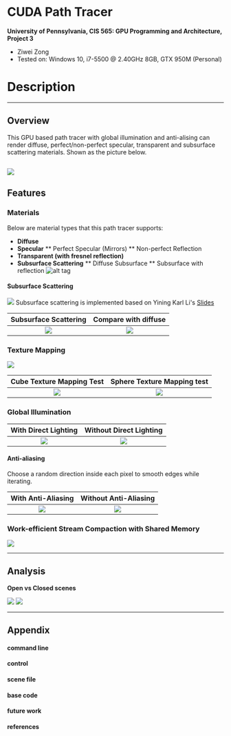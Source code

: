 CUDA Path Tracer
================

**University of Pennsylvania, CIS 565: GPU Programming and Architecture, Project 3**

* Ziwei Zong
* Tested on: Windows 10, i7-5500 @ 2.40GHz 8GB, GTX 950M (Personal)

Description
========================
--------------------------
## Overview

This GPU based path tracer with global illumination and anti-alising can render diffuse, perfect/non-perfect specular, transparent and subsurface scattering materials. Shown as the picture below.

![](img/01Overview.png)
--------------------------
## Features

### Materials

Below are material types that this path tracer supports:
 * **Diffuse**
 * **Specular**
     ** Perfect Specular (Mirrors)
     ** Non-perfect Reflection
 * **Transparent (with fresnel reflection)**
 * **Subsurface Scattering**
     ** Diffuse Subsurface
     ** Subsurface with reflection
 ![alt tag](img/04DiffSpecTrans.png "scene file: \scenes\DiffSpecTrans.txt")
 
#### Subsurface Scattering
![](img/05SSS.png)
Subsurface scattering is implemented based on Yining Karl Li's [Slides](https://github.com/CIS565-Fall-2015/cis565-fall-2015.github.io/raw/master/lectures/4.1-Path-Tracing-1.pdf)

 Subsurface Scattering	|  Compare with diffuse
:----------------------:|:-------------------------:
![](img/05SSS02.png)		|![](img/05SSS01.png)

### Texture Mapping
![](img/06TexMap.png)

Cube Texture Mapping Test |Sphere Texture Mapping test
:------------------------:|:---------------------------:
![](img/06TexMap_cube.png)|![](img/06TexMap_sphere.png)

### Global Illumination

With Direct Lighting	|  Without Direct Lighting
:----------------------:|:-------------------------:
![](img/02Gobal_on.png)|![](img/02Gobal_off.png)

#### Anti-aliasing

Choose a random direction inside each pixel to smooth edges while iterating.

With Anti-Aliasing		|Without Anti-Aliasing
:----------------------:|:------------------:
![](img/03AntiA_on.PNG) |![](img/03AntiA_off.png)

### Work-efficient Stream Compaction with Shared Memory
![](img/Analysis/SharedMem.PNG)

--------------------------
## Analysis
**Open vs Closed scenes**

![](img/Analysis/OpenScene.png)
![](img/Analysis/CloseScene.png)

--------------------------
## Appendix
#### command line
#### control
#### scene file
#### base code
#### future work
#### references
